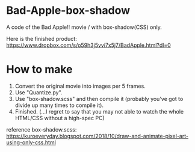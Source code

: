 # Bad-Apple-box-shadow
A code of the Bad Apple!! movie / with box-shadow(CSS) only.

Here is the finished product: https://www.dropbox.com/s/o59h3j5vvi7x5j7/BadApple.html?dl=0

# How to make
1. Convert the original movie into images per 5 frames.
2. Use "Quantize.py".
3. Use "box-shadow.scss" and then compile it (probably you've got to divide up many times to compile it).
4. Finished. (...I regret to say that you may not able to watch the whole HTML/CSS without a high-spec PC)

reference
box-shadow.scss: https://kuroeveryday.blogspot.com/2018/10/draw-and-animate-pixel-art-using-only-css.html
